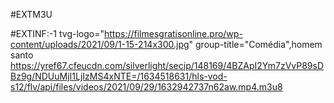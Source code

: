 #EXTM3U

#EXTINF:-1 tvg-logo="https://filmesgratisonline.pro/wp-content/uploads/2021/09/1-15-214x300.jpg" group-title="Comédia",homem santo
https://yref67.cfeucdn.com/silverlight/secip/148169/4BZApI2Ym7zVvP89sDBz9g/NDUuMjI1LjIzMS4xNTE=/1634518631/hls-vod-s12/flv/api/files/videos/2021/09/29/1632942737n62aw.mp4.m3u8
